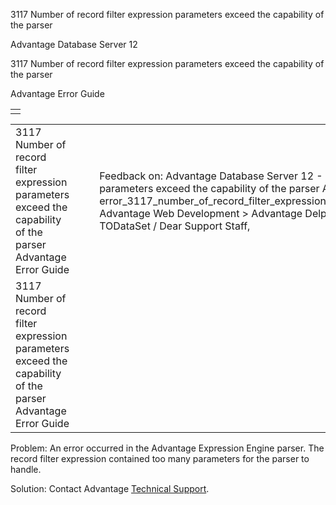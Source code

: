 3117 Number of record filter expression parameters exceed the capability of the parser




Advantage Database Server 12  

3117 Number of record filter expression parameters exceed the capability of the parser

Advantage Error Guide

|  |
| --- |
|  |

|  |  |  |  |  |
| --- | --- | --- | --- | --- |
| 3117 Number of record filter expression parameters exceed the capability of the parser  Advantage Error Guide |  |  | Feedback on: Advantage Database Server 12 - 3117 Number of record filter expression parameters exceed the capability of the parser Advantage Error Guide error\_3117\_number\_of\_record\_filter\_expression\_parameters\_exceed\_the\_capability\_of\_the\_parser Advantage Web Development > Advantage Delphi OData Client > Delphi OData Components > TODataSet / Dear Support Staff, |  |
| 3117 Number of record filter expression parameters exceed the capability of the parser  Advantage Error Guide |  |  |  |  |

Problem: An error occurred in the Advantage Expression Engine parser. The record filter expression contained too many parameters for the parser to handle.

Solution: Contact Advantage [Technical Support](master_technical_support_u_s__and_canada.htm).